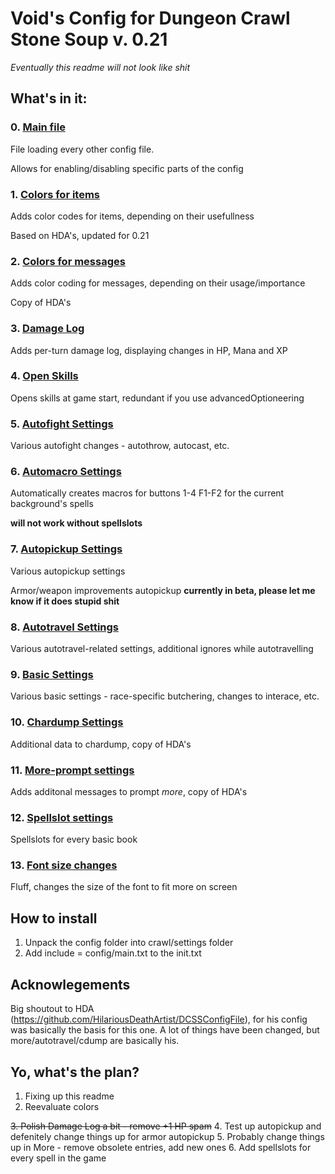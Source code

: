 # Void's Config for Dungeon Crawl Stone Soup v. 0.21

_Eventually this readme will not look like shit_

## What's in it:

### 0. [Main file](../master/config/main.txt)
File loading every other config file.

Allows for enabling/disabling specific parts of the config
### 1. [Colors for items](../master/config/colors/items.txt)
Adds color codes for items, depending on their usefullness

Based on HDA's, updated for 0.21
### 2. [Colors for messages](../master/config/colors/messages.txt)
Adds color coding for messages, depending on their usage/importance

Copy of HDA's
### 3. [Damage Log](../master/config/scripts/damage.txt)
Adds per-turn damage log, displaying changes in HP, Mana and XP
### 4. [Open Skills](../master/config/scripts/openSkills.txt)
Opens skills at game start, redundant if you use advancedOptioneering
### 5. [Autofight Settings](../master/config/settings/autofight.txt)
Various autofight changes - autothrow, autocast, etc.
### 6. [Automacro Settings](../master/config/settings/automacro.txt)
Automatically creates macros for buttons 1-4 F1-F2 for the current background's spells

**will not work without spellslots**
### 7. [Autopickup Settings](../master/config/settings/autopickup.txt)
Various autopickup settings

Armor/weapon improvements autopickup **currently in beta, please let me know if it does stupid shit**
### 8. [Autotravel Settings](../master/config/settings/autotravel.txt)
Various autotravel-related settings, additional ignores while autotravelling
### 9. [Basic Settings](../master/config/settings/basic.txt)
Various basic settings - race-specific butchering, changes to interace, etc.
### 10. [Chardump Settings](../master/config/settings/cdump.txt)
Additional data to chardump, copy of HDA's
### 11. [More-prompt settings](../master/config/settings/more.txt)
Adds additonal messages to prompt *more*, copy of HDA's
### 12. [Spellslot settings](../master/config/settings/more.txt)
Spellslots for every basic book
### 13. [Font size changes](../master/config/settings/font/size.txt)
Fluff, changes the size of the font to fit more on screen

## How to install
1. Unpack the config folder into crawl/settings folder
2. Add include = config/main.txt to the init.txt

## Acknowlegements

Big shoutout to HDA (https://github.com/HilariousDeathArtist/DCSSConfigFile), for his config was basically the basis for this one. A lot of things have been changed, but more/autotravel/cdump are basically his.

## Yo, what's the plan?
1. Fixing up this readme
2. Reevaluate colors

~~3. Polish Damage Log a bit - remove +1 HP spam~~
4. Test up autopickup and defenitely change things up for armor autopickup
5. Probably change things up in More - remove obsolete entries, add new ones
6. Add spellslots for every spell in the game
